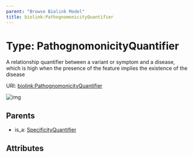 ```yaml
---
parent: "Browse Biolink Model"
title: biolink:PathognomonicityQuantifier
---
```


# Type: PathognomonicityQuantifier


A relationship quantifier between a variant or symptom and a disease, which is high when the presence of the feature implies the existence of the disease

URI: [biolink:PathognomonicityQuantifier](https://w3id.org/biolink/vocab/PathognomonicityQuantifier)

![img](http://yuml.me/diagram/nofunky;dir:TB/class/\[SpecificityQuantifier]^-\[PathognomonicityQuantifier])

## Parents

 *  is_a: [SpecificityQuantifier](SpecificityQuantifier.md)

## Attributes

